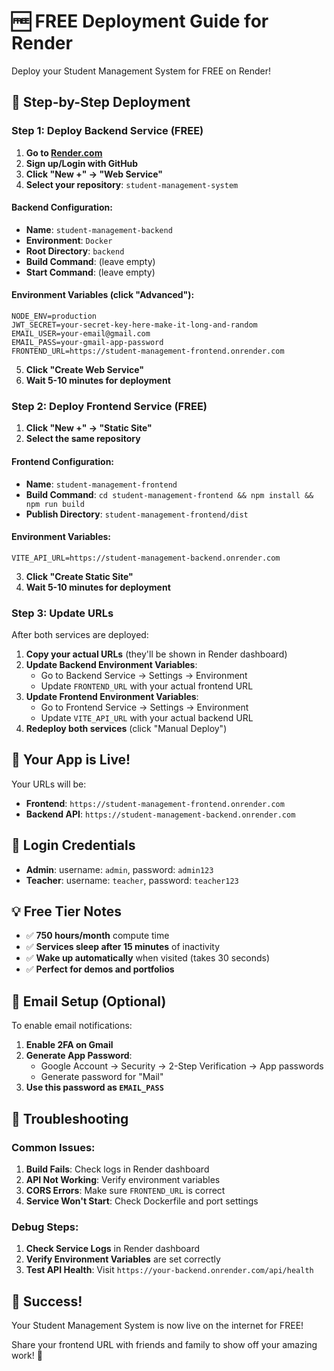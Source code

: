# 🆓 FREE Deployment Guide for Render

Deploy your Student Management System for FREE on Render!

## 🚀 Step-by-Step Deployment

### Step 1: Deploy Backend Service (FREE)

1. **Go to [Render.com](https://render.com)**
2. **Sign up/Login with GitHub**
3. **Click "New +" → "Web Service"**
4. **Select your repository**: `student-management-system`

#### Backend Configuration:
- **Name**: `student-management-backend`
- **Environment**: `Docker`
- **Root Directory**: `backend`
- **Build Command**: (leave empty)
- **Start Command**: (leave empty)

#### Environment Variables (click "Advanced"):
```
NODE_ENV=production
JWT_SECRET=your-secret-key-here-make-it-long-and-random
EMAIL_USER=your-email@gmail.com
EMAIL_PASS=your-gmail-app-password
FRONTEND_URL=https://student-management-frontend.onrender.com
```

5. **Click "Create Web Service"**
6. **Wait 5-10 minutes for deployment**

### Step 2: Deploy Frontend Service (FREE)

1. **Click "New +" → "Static Site"**
2. **Select the same repository**

#### Frontend Configuration:
- **Name**: `student-management-frontend`
- **Build Command**: `cd student-management-frontend && npm install && npm run build`
- **Publish Directory**: `student-management-frontend/dist`

#### Environment Variables:
```
VITE_API_URL=https://student-management-backend.onrender.com
```

3. **Click "Create Static Site"**
4. **Wait 5-10 minutes for deployment**

### Step 3: Update URLs

After both services are deployed:

1. **Copy your actual URLs** (they'll be shown in Render dashboard)
2. **Update Backend Environment Variables**:
   - Go to Backend Service → Settings → Environment
   - Update `FRONTEND_URL` with your actual frontend URL
3. **Update Frontend Environment Variables**:
   - Go to Frontend Service → Settings → Environment  
   - Update `VITE_API_URL` with your actual backend URL
4. **Redeploy both services** (click "Manual Deploy")

## 🎉 Your App is Live!

Your URLs will be:
- **Frontend**: `https://student-management-frontend.onrender.com`
- **Backend API**: `https://student-management-backend.onrender.com`

## 🔐 Login Credentials

- **Admin**: username: `admin`, password: `admin123`
- **Teacher**: username: `teacher`, password: `teacher123`

## 💡 Free Tier Notes

- ✅ **750 hours/month** compute time
- ✅ **Services sleep after 15 minutes** of inactivity
- ✅ **Wake up automatically** when visited (takes 30 seconds)
- ✅ **Perfect for demos and portfolios**

## 📧 Email Setup (Optional)

To enable email notifications:

1. **Enable 2FA on Gmail**
2. **Generate App Password**:
   - Google Account → Security → 2-Step Verification → App passwords
   - Generate password for "Mail"
3. **Use this password as `EMAIL_PASS`**

## 🔧 Troubleshooting

### Common Issues:

1. **Build Fails**: Check logs in Render dashboard
2. **API Not Working**: Verify environment variables
3. **CORS Errors**: Make sure `FRONTEND_URL` is correct
4. **Service Won't Start**: Check Dockerfile and port settings

### Debug Steps:

1. **Check Service Logs** in Render dashboard
2. **Verify Environment Variables** are set correctly
3. **Test API Health**: Visit `https://your-backend.onrender.com/api/health`

## 🎊 Success!

Your Student Management System is now live on the internet for FREE!

Share your frontend URL with friends and family to show off your amazing work! 🚀
